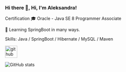 ### Hi there 👋, Hi, I'm Aleksandra!

Certification 🎓 Oracle - Java SE 8 Programmer Associate

🌱 Learning SpringBoot in many ways.



Skills: Java / SpringBoot / Hibernate / MySQL  / Maven 



[<img src='https://cdn.jsdelivr.net/npm/simple-icons@3.0.1/icons/github.svg' alt='github' height='40'>](https://github.com/ADobrowolska)  

![GitHub stats](https://github-readme-stats.vercel.app/api?username=ADobrowolska&show_icons=true&count_private=true)  

